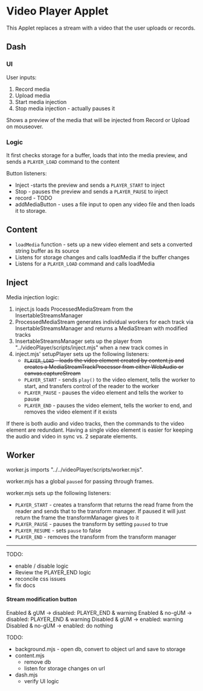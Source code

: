 # Video Player Applet

This Applet replaces a stream with a video that the user uploads or records.

## Dash 

### UI
User inputs:
1. Record media
2. Upload media
3. Start media injection
4. Stop media injection - actually pauses it

Shows a preview of the media that will be injected from Record or Upload on mouseover.


### Logic 

It first checks storage for a buffer, loads that into the media preview, and sends a `PLAYER_LOAD` command to the content

Button listeners:
* Inject -starts the preview and sends a `PLAYER_START` to inject
* Stop - pauses the preview and sends a `PLAYER_PAUSE` to  inject
* record - TODO
* addMediaButton -  uses a file input to open any video file and then loads it to storage.


## Content 

* `loadMedia` function - sets up a new video element and sets a converted string buffer as its source
* Listens for storage changes and calls loadMedia if the buffer changes
* Listens for a `PLAYER_LOAD` command and calls loadMedia

##  Inject 

Media injection logic:
1. inject.js  loads ProcessedMediaStream from the InsertableStreamsManager
2. ProcessedMediaStream generates individual workers for each track via InsertableStreamsManager and returns a MediaStream with modified tracks
3. InsertableStreamsManager sets up the player from "../videoPlayer/scripts/inject.mjs" when a new track comes in
4. inject.mjs' setupPlayer sets up the following listeners:
   -  ~~`PLAYER_LOAD` - loads the video element created by content.js and creates a MediaStreamTrackProcessor from either WebAudio or canvas.captureStream~~
   - `PLAYER_START` - sends `play()` to the video element, tells the worker to start, and transfers control of the reader to the worker
   -  `PLAYER_PAUSE` - pauses the video element and tells the worker to pause
   -  `PLAYER_END` - pauses the video element, tells the worker to end, and removes the video element if it exists
 
If there is both audio and video tracks, then the commands to the video element are redundant. 
Having a single video element is easier for keeping the audio and video in sync vs. 2 separate elements.

## Worker 

worker.js imports "../../videoPlayer/scripts/worker.mjs".

worker.mjs has a global `paused` for passing through frames.

worker.mjs sets up the following listeners:
- `PLAYER_START` - creates a transform that returns the read frame from the reader and sends that to the transform manager. 
If paused it will just return the frame the transformManager gives to it
- `PLAYER_PAUSE` - pauses the transform by setting `paused` to true
- `PLAYER_RESUME` - sets `pause` to false
- `PLAYER_END` - removes the transform from the transform manager





----
TODO:
- enable / disable logic
- Review the PLAYER_END logic
- reconcile css issues
- fix docs

#### Stream modification  button

Enabled & gUM -> disabled:  PLAYER_END & warning
Enabled & no-gUM -> disabled: PLAYER_END & warning
Disabled & gUM -> enabled:  warning
Disabled & no-gUM -> enabled:  do nothing


TODO:
- background.mjs - open db, convert to object url and save to storage
- content.mjs
  - remove db
  - listen for storage changes on url
- dash.mjs
  - verify UI logic 
